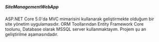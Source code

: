 ##### SiteManagementWebApp

ASP.NET Core 5.0'da MVC mimarisini kullanarak geliştirmekte olduğum bir site yönetim uygulamasıdır.
ORM Toollarından Entity Framework Core toolunu, Database olarak MSSQL server kullanmaktayım.
Projem şu an geliştirilme aşamasındadır.
